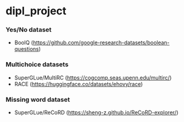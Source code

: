# dipl_project

### Yes/No dataset
- BoolQ (https://github.com/google-research-datasets/boolean-questions)

### Multichoice datasets
- SuperGLue/MultiRC (https://cogcomp.seas.upenn.edu/multirc/)
- RACE (https://huggingface.co/datasets/ehovy/race)

### Missing word dataset
- SuperGLue/ReCoRD (https://sheng-z.github.io/ReCoRD-explorer/)